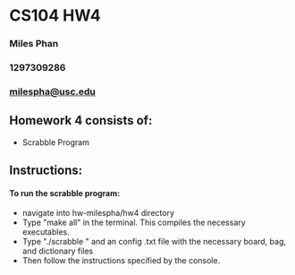 # CS104 HW4
### Miles Phan
### 1297309286
### milespha@usc.edu

## Homework 4 consists of:
- Scrabble Program

## Instructions:
#### To run the scrabble program: 
- navigate into hw-milespha/hw4 directory
- Type "make all" in the terminal. This compiles the necessary executables.
- Type "./scrabble " and an config .txt file with the necessary board, bag, and dictionary files
- Then follow the instructions specified by the console.
